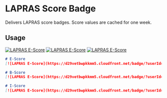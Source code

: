 # LAPRAS Score Badge

Delivers LAPRAS score badges. Score values are cached for one week.

## Usage

[![LAPRAS E-Score](https://d29vetbwpkkmm5.cloudfront.net/badge/?userId=minojiro&scoreType=e)](https://lapras.com/public/minojiro)
[![LAPRAS E-Score](https://d29vetbwpkkmm5.cloudfront.net/badge/?userId=minojiro&scoreType=b)](https://lapras.com/public/minojiro)
[![LAPRAS E-Score](https://d29vetbwpkkmm5.cloudfront.net/badge/?userId=minojiro&scoreType=i)](https://lapras.com/public/minojiro)

```markdown
# E-Score
[![LAPRAS E-Score](https://d29vetbwpkkmm5.cloudfront.net/badge/?userId=[publicID]&scoreType=e)](https://lapras.com/public/[publicID])

# B-Score
[![LAPRAS E-Score](https://d29vetbwpkkmm5.cloudfront.net/badge/?userId=[publicID]&scoreType=b)](https://lapras.com/public/[publicID])

# I-Score
[![LAPRAS E-Score](https://d29vetbwpkkmm5.cloudfront.net/badge/?userId=[publicID]&scoreType=i)](https://lapras.com/public/[publicID])
```
